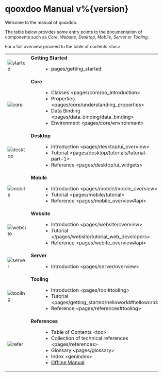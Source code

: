 qooxdoo Manual v%{version}
==========================

Welcome to the manual of qooxdoo.

The table below provides some entry points to the documentation of components such as *Core*, *Website*, *Desktop*, *Mobile*, *Server* or *Tooling*.

For a full overview proceed to the table of contents \<toc\>.

<table>
<col width="11%" />
<col width="88%" />
<tbody>
<tr class="odd">
<td align="left"><img src="_static/getting-started.png" alt="started" /></td>
<td align="left"><dl>
<dt><strong>Getting Started</strong></dt>
<dd><ul>
<li>pages/getting_started</li>
</ul>
</dd>
</dl></td>
</tr>
<tr class="even">
<td align="left"><img src="_static/core.png" alt="core" /></td>
<td align="left"><dl>
<dt><strong>Core</strong></dt>
<dd><ul>
<li>Classes       &lt;pages/core/oo_introduction&gt;</li>
<li>Properties &lt;pages/core/understanding_properties&gt;</li>
<li>Data Binding &lt;pages/data_binding/data_binding&gt;</li>
<li>Environment   &lt;pages/core/environment&gt;</li>
</ul>
</dd>
</dl></td>
</tr>
<tr class="odd">
<td align="left"><img src="_static/desktop.png" alt="desktop" /></td>
<td align="left"><dl>
<dt><strong>Desktop</strong></dt>
<dd><ul>
<li>Introduction  &lt;pages/desktop/ui_overview&gt;</li>
<li>Tutorial      &lt;pages/desktop/tutorials/tutorial-part-1&gt;</li>
<li>Reference     &lt;pages/desktop/ui_widgets&gt;</li>
</ul>
</dd>
</dl></td>
</tr>
<tr class="even">
<td align="left"><img src="_static/mobile.png" alt="mobile" /></td>
<td align="left"><dl>
<dt><strong>Mobile</strong></dt>
<dd><ul>
<li>Introduction  &lt;pages/mobile/mobile_overview&gt;</li>
<li>Tutorial      &lt;pages/mobile/tutorial&gt;</li>
<li>Reference     &lt;pages/mobile_overview#api&gt;</li>
</ul>
</dd>
</dl></td>
</tr>
<tr class="odd">
<td align="left"><img src="_static/website.png" alt="website" /></td>
<td align="left"><dl>
<dt><strong>Website</strong></dt>
<dd><ul>
<li>Introduction     &lt;pages/website/overview&gt;</li>
<li>Tutorial         &lt;/pages/website/tutorial_web_developers&gt;</li>
<li>Reference        &lt;pages/webite_overview#api&gt;</li>
</ul>
</dd>
</dl></td>
</tr>
<tr class="even">
<td align="left"><img src="_static/server.png" alt="server" /></td>
<td align="left"><dl>
<dt><strong>Server</strong></dt>
<dd><ul>
<li>Introduction    &lt;pages/server/overview&gt;</li>
</ul>
</dd>
</dl></td>
</tr>
<tr class="odd">
<td align="left"><img src="_static/tooling.png" alt="tooling" /></td>
<td align="left"><dl>
<dt><strong>Tooling</strong></dt>
<dd><ul>
<li>Introduction &lt;pages/tool#tooling&gt;</li>
<li>Tutorial     &lt;pages/getting_started/helloworld#helloworld&gt;</li>
<li>Reference    &lt;pages/references#tooling&gt;</li>
</ul>
</dd>
</dl></td>
</tr>
<tr class="even">
<td align="left"><img src="_static/references.png" alt="refer" /></td>
<td align="left"><dl>
<dt><strong>References</strong></dt>
<dd><ul>
<li>Table of Contents &lt;toc&gt;</li>
<li>Collection of technical references &lt;pages/references&gt;</li>
<li>Glossary                &lt;pages/glossary&gt;</li>
<li>Index                              &lt;genindex&gt;</li>
<li><a href="qooxdoo.pdf">Offline Manual</a></li>
</ul>
</dd>
</dl></td>
</tr>
</tbody>
</table>


